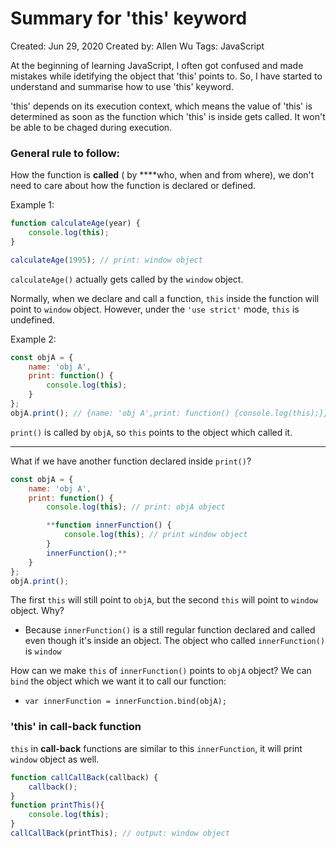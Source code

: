 # Summary for 'this' keyword

Created: Jun 29, 2020
Created by: Allen Wu
Tags: JavaScript

At the beginning of learning JavaScript, I often got confused and made mistakes while idetifying the object that 'this' points to. So, I have started to understand and summarise how to use 'this' keyword.

'this' depends on its execution context, which means the value of 'this' is determined as soon as the function which 'this' is inside gets called. It won't be able to be chaged during execution.

### General rule to follow:

How the function is **called** ( by ****who, when and from where), we don't need to care about how the function is declared or defined.

Example 1:

```jsx
function calculateAge(year) {
	console.log(this); 
}

calculateAge(1995); // print: window object
```

`calculateAge()` actually gets called by the `window` object.

Normally, when we declare and call a function, `this` inside the function will point to `window` object. However, under the `'use strict'` mode, `this` is undefined.

Example 2:

```jsx
const objA = {
	name: 'obj A',
	print: function() {
		console.log(this);
	}
};
objA.print(); // {name: 'obj A',print: function() {console.log(this);}}
```

`print()` is called by `objA`, so `this` points to the object which called it.

---

What if we have another function declared inside `print()`?

```jsx
const objA = {
	name: 'obj A',
	print: function() {
		console.log(this); // print: objA object

		**function innerFunction() {
			console.log(this); // print window object
		}
		innerFunction();**
	}
};
objA.print();
```

The first `this` will still point to `objA`, but the second `this` will point to `window` object. Why?

- Because `innerFunction()` is a still regular function declared and called even though it's inside an object. The object who called `innerFunction()` is `window`

How can we make `this` of `innerFunction()` points to `objA` object? We can `bind` the object which we want it to call our function:

- `var innerFunction = innerFunction.bind(objA);`

### 'this' in call-back function

`this` in **call-back** functions are similar to this `innerFunction`, it will print `window` object as well.

```jsx
function callCallBack(callback) {
	callback();
}
function printThis(){
	console.log(this);
}
callCallBack(printThis); // output: window object
```